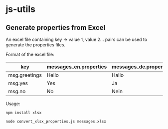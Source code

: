 # js-utils
## Generate properties from Excel
An excel file containing key -> value 1, value 2... pairs can be used to generate the properties files.

Format of the excel file:

| key           | messages_en.properties | messages_de.properties |
| ------------- |:---------------------- |:-----------------------|
| msg.greetings | Hello                  | Hallo                  |
| msg.yes       | Yes                    | Ja                     |
| msg.no        | No                     | Nein                   |

Usage:
```
npm install xlsx
```
```
node convert_xlsx_properties.js messages.xlsx
```
